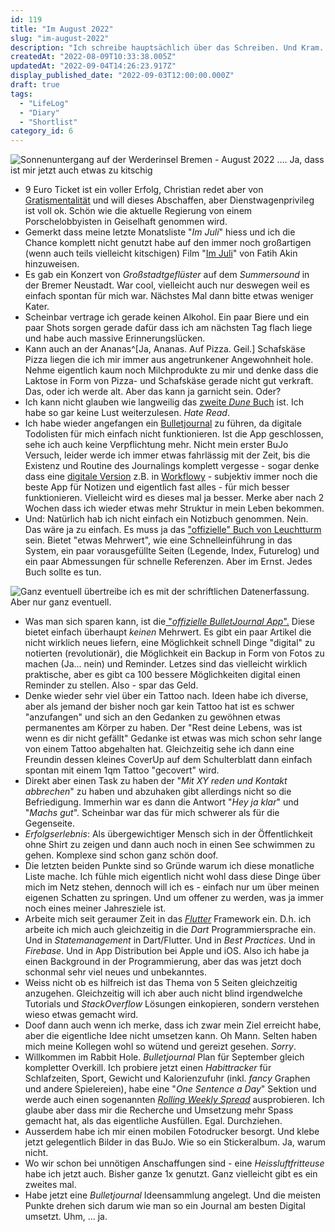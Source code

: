 ```yaml
---
id: 119
title: "Im August 2022"
slug: "im-august-2022"
description: "Ich schreibe hauptsächlich über das Schreiben. Und Kram. "
createdAt: "2022-08-09T10:33:38.005Z"
updatedAt: "2022-09-04T14:26:23.917Z"
display_published_date: "2022-09-03T12:00:00.000Z"
draft: true
tags:
  - "LifeLog"
  - "Diary"
  - "Shortlist"
category_id: 6
---
```


![Sonnenuntergang auf der Werderinsel Bremen - August 2022 .... Ja, dass ist mir jetzt auch etwas zu kitschig](https://res.cloudinary.com/dlsll9dkn/image/upload/v1661961963/IMG_20220820201742_48a7c75248.jpg)

- 9 Euro Ticket ist ein voller Erfolg, Christian redet aber von [Gratismentalität](https://www.stern.de/politik/deutschland/gratismentalitaet--christian-lindner-ueberschreitet-grenze-des-politischen-anstands-32614892.html) und will dieses Abschaffen, aber Dienstwagenprivileg ist voll ok. Schön wie die aktuelle Regierung von einem Porschelobbyisten in Geiselhaft genommen wird. 
- Gemerkt dass meine letzte Monatsliste "*Im Juli*" hiess und ich die Chance komplett nicht genutzt habe auf den immer noch großartigen (wenn auch teils vielleicht kitschigen) Film "[Im Juli](https://de.wikipedia.org/wiki/Im_Juli)" von Fatih Akin hinzuweisen. 
- Es gab ein Konzert von *Großstadtgeflüster* auf dem *Summersound* in der Bremer Neustadt. War cool, vielleicht auch nur deswegen weil es einfach spontan für mich war. Nächstes Mal dann bitte etwas weniger Kater. 
- Scheinbar vertrage ich gerade keinen Alkohol. Ein paar Biere und ein paar Shots sorgen gerade dafür dass ich am nächsten Tag flach liege und habe auch massive Erinnerungslücken. 
- Kann auch an der Ananas^[Ja, Ananas. Auf Pizza. Geil.] Schafskäse Pizza liegen die ich mir immer aus angetrunkener Angewohnheit hole. Nehme eigentlich kaum noch Milchprodukte zu mir und denke dass die Laktose in Form von Pizza- und Schafskäse gerade nicht gut verkraft. Das, oder ich werde alt. Aber das kann ja garnicht sein. Oder?
- Ich kann nicht glauben wie langweilig das [zweite *Dune* Buch](https://www.flore.nz/blog/dune-messiah-frank-herbert-dune-2) ist. Ich habe so gar keine Lust weiterzulesen. *Hate Read*. 
- Ich habe wieder angefangen ein [Bulletjournal](https://bulletjournal.com/) zu führen, da digitale Todolisten für mich einfach nicht funktionieren. Ist die App geschlossen, sehe ich auch keine Verpflichtung mehr. Nicht mein erster BuJo Versuch, leider werde ich immer etwas fahrlässig mit der Zeit, bis die Existenz und Routine des Journalings komplett vergesse - sogar denke dass eine [digitale Version](link) z.B. in [Workflowy](https://workflowy.com/invite/3b4fe00b.lnx) - subjektiv immer noch die beste App für Notizen und eigentlich fast alles -  für mich besser funktionieren. Vielleicht wird es dieses mal ja besser. Merke aber nach 2 Wochen dass ich wieder etwas mehr Struktur in mein Leben bekommen.
- Und: Natürlich hab ich nicht einfach ein Notizbuch genommen. Nein. Das wäre ja zu einfach. Es muss ja das ["offizielle" Buch von Leuchtturm](https://amzn.to/3CMvEuQ) sein. Bietet "etwas Mehrwert", wie eine Schnelleinführung in das System, ein paar vorausgefüllte Seiten (Legende, Index, Futurelog) und ein paar Abmessungen für schnelle Referenzen. Aber im Ernst. Jedes Buch sollte es tun. 

![Ganz eventuell übertreibe ich es mit der schriftlichen Datenerfassung. Aber nur ganz eventuell.](https://res.cloudinary.com/dlsll9dkn/image/upload/v1662023168/IMG_20220901_110456_af12ff8ae3.jpg)

- Was man sich sparen kann, ist die[ "*offizielle BulletJournal App*".](https://bulletjournal.com/pages/app) Diese bietet einfach überhaupt *keinen* Mehrwert. Es gibt ein paar Artikel die nicht wirklich neues liefern, eine Möglichkeit schnell Dinge "digital" zu notierten (revolutionär), die Möglichkeit ein Backup in Form von Fotos zu machen (Ja... nein) und Reminder. Letzes sind das vielleicht wirklich praktische, aber es gibt ca 100 bessere Möglichkeiten digital einen Reminder zu stellen. Also - spar das Geld. 
- Denke wieder sehr viel über ein Tattoo nach. Ideen habe ich diverse, aber als jemand der bisher noch gar kein Tattoo hat ist es schwer "anzufangen" und sich an den Gedanken zu gewöhnen etwas permanentes am Körper zu haben. Der "Rest deine Lebens, was ist wenn es dir nicht gefällt" Gedanke ist etwas was mich schon sehr lange von einem Tattoo abgehalten hat. Gleichzeitig sehe ich dann eine Freundin dessen kleines CoverUp auf dem Schulterblatt dann einfach spontan mit einem 1qm Tattoo "gecovert" wird. 
- Direkt aber einen Task zu haben der "*Mit XY reden und Kontakt abbrechen*" zu haben und abzuhaken gibt allerdings nicht so die Befriedigung. Immerhin war es dann die Antwort "*Hey ja klar*" und "*Machs gut*". Scheinbar war das für mich schwerer als für die Gegenseite. 
- *Erfolgserlebnis*: Als übergewichtiger Mensch sich in der Öffentlichkeit ohne Shirt zu zeigen und dann auch noch in einen See schwimmen zu gehen. Komplexe sind schon ganz schön doof.
- Die letzten beiden Punkte sind so Gründe warum ich diese monatliche Liste mache. Ich fühle mich eigentlich nicht wohl dass diese Dinge über mich im Netz stehen, dennoch will ich es - einfach nur um über meinen eigenen Schatten zu springen. Und um offener zu werden, was ja immer noch eines meiner Jahresziele ist. 
- Arbeite mich seit geraumer Zeit in das *[Flutter](https://flutter.dev/)* Framework ein. D.h. ich arbeite ich mich auch gleichzeitig in die *Dart* Programmiersprache ein. Und in *Statemanagement* in Dart/Flutter. Und in *Best Practices*. Und in *Firebase*. Und in App Distribution bei Apple und iOS. Also ich habe ja einen Background in der Programmierung, aber das was jetzt doch schonmal sehr viel neues und unbekanntes.  
- Weiss nicht ob es hilfreich ist das Thema von 5 Seiten gleichzeitig anzugehen. Gleichzeitig will ich aber auch nicht blind irgendwelche Tutorials und *StackOverflow* Lösungen einkopieren, sondern verstehen wieso etwas gemacht wird. 
- Doof dann auch wenn ich merke, dass ich zwar mein Ziel erreicht habe, aber die eigentliche Idee nicht umsetzen kann. Oh Mann. Selten haben mich meine Kollegen wohl so wütend und gereizt gesehen. *Sorry*. 
- Willkommen im Rabbit Hole. *Bulletjournal* Plan für September gleich kompletter Overkill. Ich probiere jetzt einen *Habittracker* für Schlafzeiten, Sport, Gewicht und Kalorienzufuhr (inkl. *fancy* Graphen und andere Spielereien), habe eine "*One Sentence a Day*" Sektion und werde auch einen sogenannten *[Rolling Weekly Spread](https://www.youtube.com/watch?v=knbT8jnMnfs)* ausprobieren. Ich glaube aber dass mir die Recherche und Umsetzung mehr Spass gemacht hat, als das eigentliche Ausfüllen. Egal. Durchziehen. 
- Ausserdem habe ich mir einen mobilen Fotodrucker besorgt. Und klebe jetzt gelegentlich Bilder in das BuJo. Wie so ein Stickeralbum. Ja, warum nicht. 
- Wo wir schon bei unnötigen Anschaffungen sind - eine *Heissluftfritteuse* habe ich jetzt auch. Bisher ganze 1x genutzt. Ganz vielleicht gibt es ein zweites mal. 
- Habe jetzt eine *Bulletjournal* Ideensammlung angelegt. Und die meisten Punkte drehen sich darum wie man so ein Journal am besten Digital umsetzt. Uhm, ... ja. 